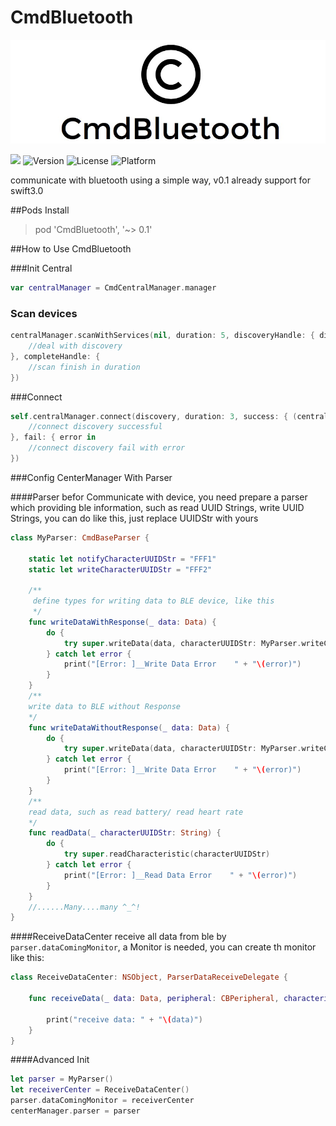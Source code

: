 # CmdBluetooth 

![](logo.png)

![](http://img.shields.io/badge/Swift-3-blue.svg)  ![Version](https://img.shields.io/cocoapods/v/CmdBluetooth.svg?style=flat)	![License](https://img.shields.io/cocoapods/l/CmdBluetooth.svg?style=flat)	![Platform](https://img.shields.io/cocoapods/p/CmdBluetooth.svg?style=flat)

communicate with bluetooth using a simple way, v0.1 already support for swift3.0

##Pods Install

> pod 'CmdBluetooth', '~> 0.1'

##How to Use CmdBluetooth

###Init Central
```swift
var centralManager = CmdCentralManager.manager
```

### Scan devices
```swift
centralManager.scanWithServices(nil, duration: 5, discoveryHandle: { discovery in
	//deal with discovery
}, completeHandle: { 
	//scan finish in duration    
})
```

###Connect 
```swift
self.centralManager.connect(discovery, duration: 3, success: { (central, peripheral) in
	//connect discovery successful
}, fail: { error in
	//connect discovery fail with error 
})
```

###Config CenterManager With Parser

####Parser
befor Communicate with device, you need prepare a parser which providing ble information, such as read UUID Strings, write UUID Strings, you can do like this, just replace UUIDStr with yours

```swift
class MyParser: CmdBaseParser {

    static let notifyCharacterUUIDStr = "FFF1"
    static let writeCharacterUUIDStr = "FFF2"

    /**
     define types for writing data to BLE device, like this
     */
    func writeDataWithResponse(_ data: Data) {
        do {
            try super.writeData(data, characterUUIDStr: MyParser.writeCharacterUUIDStr, withResponse: true)
        } catch let error {
            print("[Error: ]__Write Data Error    " + "\(error)")
        }
    }
	/**
	write data to BLE without Response
	*/
    func writeDataWithoutResponse(_ data: Data) {
        do {
            try super.writeData(data, characterUUIDStr: MyParser.writeCharacterUUIDStr, withResponse: false)
        } catch let error {
            print("[Error: ]__Write Data Error    " + "\(error)")
        }
    }
	/**
	read data, such as read battery/ read heart rate
	*/
    func readData(_ characterUUIDStr: String) {
        do {
            try super.readCharacteristic(characterUUIDStr)
        } catch let error {
            print("[Error: ]__Read Data Error    " + "\(error)")
        }
    }
    //......Many....many ^_^!
}
```

####ReceiveDataCenter
receive all data from ble by `parser.dataComingMonitor`, a Monitor is needed,  you can create th monitor like this:
```swift
class ReceiveDataCenter: NSObject, ParserDataReceiveDelegate {

    func receiveData(_ data: Data, peripheral: CBPeripheral, characteristic: CBCharacteristic) {
    
		print("receive data: " + "\(data)")
    }
}
```

####Advanced Init
```swift
let parser = MyParser()
let receiverCenter = ReceiveDataCenter()
parser.dataComingMonitor = receiverCenter
centerManager.parser = parser
```



